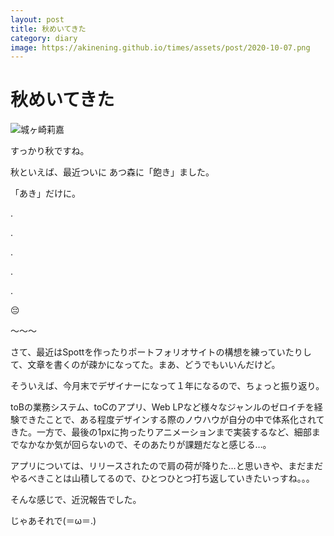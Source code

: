 ```yaml
---
layout: post
title: 秋めいてきた
category: diary
image: https://akinening.github.io/times/assets/post/2020-10-07.png
---
```


# 秋めいてきた

<img src="https://akinening.github.io/times/assets/post/2020-10-07.png" alt="城ヶ崎莉嘉">

すっかり秋ですね。

秋といえば、最近ついに あつ森に「飽き」ました。

「あき」だけに。

.

.

.

.

.

😔

〜〜〜

さて、最近はSpottを作ったりポートフォリオサイトの構想を練っていたりして、文章を書くのが疎かになってた。まあ、どうでもいいんだけど。

そういえば、今月末でデザイナーになって１年になるので、ちょっと振り返り。

toBの業務システム、toCのアプリ、Web LPなど様々なジャンルのゼロイチを経験できたことで、ある程度デザインする際のノウハウが自分の中で体系化されてきた。一方で、最後の1pxに拘ったりアニメーションまで実装するなど、細部までなかなか気が回らないので、そのあたりが課題だなと感じる…。

アプリについては、リリースされたので肩の荷が降りた…と思いきや、まだまだやるべきことは山積してるので、ひとつひとつ打ち返していきたいっすね。。。

そんな感じで、近況報告でした。

じゃあそれで(＝ω＝.)